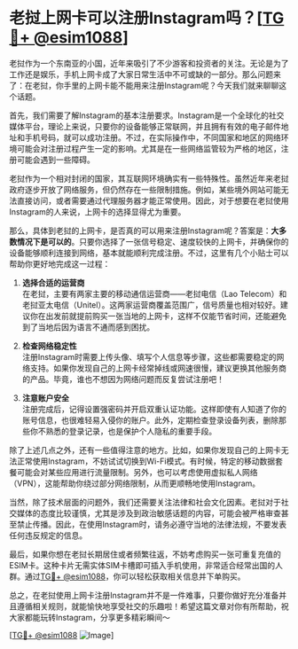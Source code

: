 # 老挝上网卡可以注册Instagram吗？[[TG💪+ @esim1088](https://t.me/s/esim1088)]

老挝作为一个东南亚的小国，近年来吸引了不少游客和投资者的关注。无论是为了工作还是娱乐，手机上网卡成了大家日常生活中不可或缺的一部分。那么问题来了：在老挝，你手里的上网卡能不能用来注册Instagram呢？今天我们就来聊聊这个话题。

首先，我们需要了解Instagram的基本注册要求。Instagram是一个全球化的社交媒体平台，理论上来说，只要你的设备能够正常联网，并且拥有有效的电子邮件地址和手机号码，就可以成功注册。不过，在实际操作中，不同国家和地区的网络环境可能会对注册过程产生一定的影响。尤其是在一些网络监管较为严格的地区，注册可能会遇到一些障碍。

老挝作为一个相对封闭的国家，其互联网环境确实有一些特殊性。虽然近年来老挝政府逐步开放了网络服务，但仍然存在一些限制措施。例如，某些境外网站可能无法直接访问，或者需要通过代理服务器才能正常使用。因此，对于想要在老挝使用Instagram的人来说，上网卡的选择显得尤为重要。

那么，具体到老挝的上网卡，是否真的可以用来注册Instagram呢？答案是：**大多数情况下是可以的**。只要你选择了一张信号稳定、速度较快的上网卡，并确保你的设备能够顺利连接到网络，基本就能顺利完成注册。不过，这里有几个小贴士可以帮助你更好地完成这一过程：

1. **选择合适的运营商**  
   在老挝，主要有两家主要的移动通信运营商——老挝电信（Lao Telecom）和老挝亚太电信（Unitel）。这两家运营商覆盖范围广，信号质量也相对较好。建议你在出发前就提前购买一张当地的上网卡，这样不仅能节省时间，还能避免到了当地后因为语言不通而感到困扰。

2. **检查网络稳定性**  
   注册Instagram时需要上传头像、填写个人信息等步骤，这些都需要稳定的网络支持。如果你发现自己的上网卡经常掉线或网速很慢，建议更换其他服务商的产品。毕竟，谁也不想因为网络问题而反复尝试注册吧！

3. **注意账户安全**  
   注册完成后，记得设置强密码并开启双重认证功能。这样即使有人知道了你的账号信息，也很难轻易入侵你的账户。此外，定期检查登录设备列表，删除那些你不熟悉的登录记录，也是保护个人隐私的重要手段。

除了上述几点之外，还有一些值得注意的地方。比如，如果你发现自己的上网卡无法正常使用Instagram，不妨试试切换到Wi-Fi模式。有时候，特定的移动数据套餐可能会对某些应用进行流量限制。另外，也可以考虑使用虚拟私人网络（VPN），这能帮助你绕过部分网络限制，从而更顺畅地使用Instagram。

当然，除了技术层面的问题外，我们还需要关注法律和社会文化因素。老挝对于社交媒体的态度比较谨慎，尤其是涉及到政治敏感话题的内容，可能会被严格审查甚至禁止传播。因此，在使用Instagram时，请务必遵守当地的法律法规，不要发表任何违反规定的信息。

最后，如果你想在老挝长期居住或者频繁往返，不妨考虑购买一张可重复充值的ESIM卡。这种卡片无需实体SIM卡槽即可插入手机使用，非常适合经常出国的人群。通过[TG💪+ @esim1088](https://t.me/s/esim1088)，你可以轻松获取相关信息并下单购买。

总之，在老挝使用上网卡注册Instagram并不是一件难事，只要你做好充分准备并且遵循相关规则，就能愉快地享受社交的乐趣啦！希望这篇文章对你有所帮助，祝大家都能玩转Instagram，分享更多精彩瞬间～ 

[[TG💪+ @esim1088](https://t.me/s/esim1088) ![Image](https://i.postimg.cc/4NQfJmqS/Snipaste-2025-05-13-00-14-12.png)]